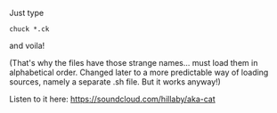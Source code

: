 Just type
```
chuck *.ck
```
and voila!

(That's why the files have those strange names... must load them in alphabetical order. Changed later to a more predictable way of loading sources, namely a separate .sh file. But it works anyway!)

Listen to it here: https://soundcloud.com/hillaby/aka-cat

